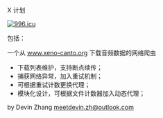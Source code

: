 X 计划 

[![996.icu](https://img.shields.io/badge/link-996.icu-red.svg)](https://996.icu)

包括：

一个从 www.xeno-canto.org 下载音频数据的网络爬虫
- 下载列表维护，支持断点续传；
- 捕获网络异常，加入重试机制；
- 可根据重试计数更换代理；
- 模块化设计，可根据文件计数器加入动态代理；


by Devin Zhang meetdevin.zh@outlook.com
